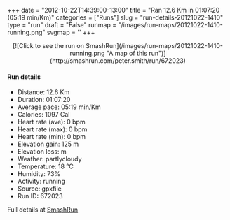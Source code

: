 +++
date = "2012-10-22T14:39:00-13:00"
title = "Ran 12.6 Km in 01:07:20 (05:19 min/Km)"
categories = ["Runs"]
slug = "run-details-20121022-1410"
type = "run"
draft = "False"
runmap = "/images/run-maps/20121022-1410-running.png"
svgmap = '<polyline points="97 46, 100 40, 99 39, 96 38, 94 38, 86 41, 81 45, 73 51, 72 52, 61 56, 58 53, 57 49, 53 47, 49 47, 44 49, 38 48, 35 46, 31 40, 26 35, 18 41, 0 50, 8 60, 8 64, 9 65, 13 65, 17 63, 17 62, 19 61, 28 59, 39 60, 52 58, 67 60, 72 59, 76 58, 88 48, 90 48, 92 46, 94 45">'
+++



<!--more-->

<center>
[![Click to see the run on SmashRun](/images/run-maps/20121022-1410-running.png "A map of this run")](http://smashrun.com/peter.smith/run/672023)
</center>

#### Run details

* Distance: 12.6 Km
* Duration: 01:07:20
* Average pace: 05:19 min/Km
* Calories: 1097 Cal
* Heart rate (ave): 0 bpm
* Heart rate (max): 0 bpm
* Heart rate (min): 0 bpm
* Elevation gain: 125 m
* Elevation loss:  m
* Weather: partlycloudy
* Temperature: 18 &deg;C
* Humidity: 73%
* Activity: running
* Source: gpxfile
* Run ID: 672023

Full details at [SmashRun](http://smashrun.com/peter.smith/run/672023)